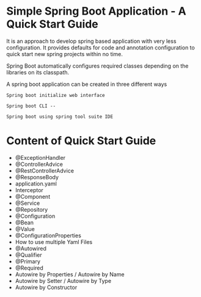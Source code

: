 # Simple Spring Boot Application - A Quick Start Guide

It is an approach to develop spring based application with very less configuration. 
It provides defaults for code and annotation configuration to quick start new spring projects within no time.

Spring Boot automatically configures required classes depending on the libraries on its classpath.

A spring boot application can be created in three different ways

    Spring boot initialize web interface
    
    Spring boot CLI --

    Spring boot using spring tool suite IDE

# Content of Quick Start Guide

 - @ExceptionHandler
 - @ControllerAdvice
 - @RestControllerAdvice
 - @ResponseBody
 - application.yaml
 - Interceptor
 - @Component
 - @Service
 - @Repository
 - @Configuration
 - @Bean
 - @Value
 - @ConfigurationProperties
 - How to use multiple Yaml Files
 - @Autowired
 - @Qualifier
 - @Primary
 - @Required
 - Autowire by Properties / Autowire by Name
 - Autowire by Setter / Autowire by Type
 - Autowire by Constructor
